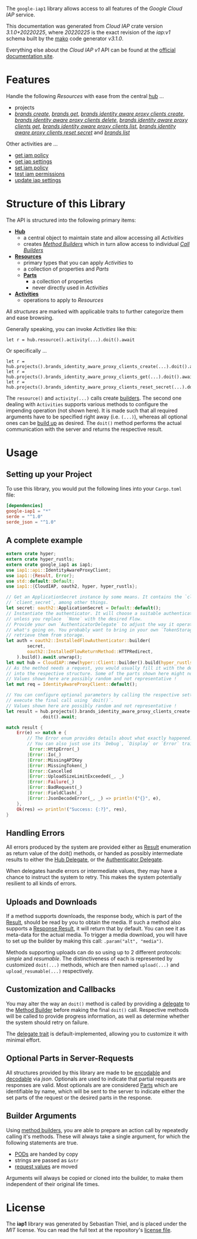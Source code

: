 <!---
DO NOT EDIT !
This file was generated automatically from 'src/mako/api/README.md.mako'
DO NOT EDIT !
-->
The `google-iap1` library allows access to all features of the *Google Cloud IAP* service.

This documentation was generated from *Cloud IAP* crate version *3.1.0+20220225*, where *20220225* is the exact revision of the *iap:v1* schema built by the [mako](http://www.makotemplates.org/) code generator *v3.1.0*.

Everything else about the *Cloud IAP* *v1* API can be found at the
[official documentation site](https://cloud.google.com/iap).
# Features

Handle the following *Resources* with ease from the central [hub](https://docs.rs/google-iap1/3.1.0+20220225/google_iap1/CloudIAP) ... 

* projects
 * [*brands create*](https://docs.rs/google-iap1/3.1.0+20220225/google_iap1/api::ProjectBrandCreateCall), [*brands get*](https://docs.rs/google-iap1/3.1.0+20220225/google_iap1/api::ProjectBrandGetCall), [*brands identity aware proxy clients create*](https://docs.rs/google-iap1/3.1.0+20220225/google_iap1/api::ProjectBrandIdentityAwareProxyClientCreateCall), [*brands identity aware proxy clients delete*](https://docs.rs/google-iap1/3.1.0+20220225/google_iap1/api::ProjectBrandIdentityAwareProxyClientDeleteCall), [*brands identity aware proxy clients get*](https://docs.rs/google-iap1/3.1.0+20220225/google_iap1/api::ProjectBrandIdentityAwareProxyClientGetCall), [*brands identity aware proxy clients list*](https://docs.rs/google-iap1/3.1.0+20220225/google_iap1/api::ProjectBrandIdentityAwareProxyClientListCall), [*brands identity aware proxy clients reset secret*](https://docs.rs/google-iap1/3.1.0+20220225/google_iap1/api::ProjectBrandIdentityAwareProxyClientResetSecretCall) and [*brands list*](https://docs.rs/google-iap1/3.1.0+20220225/google_iap1/api::ProjectBrandListCall)

Other activities are ...

* [get iam policy](https://docs.rs/google-iap1/3.1.0+20220225/google_iap1/api::MethodGetIamPolicyCall)
* [get iap settings](https://docs.rs/google-iap1/3.1.0+20220225/google_iap1/api::MethodGetIapSettingCall)
* [set iam policy](https://docs.rs/google-iap1/3.1.0+20220225/google_iap1/api::MethodSetIamPolicyCall)
* [test iam permissions](https://docs.rs/google-iap1/3.1.0+20220225/google_iap1/api::MethodTestIamPermissionCall)
* [update iap settings](https://docs.rs/google-iap1/3.1.0+20220225/google_iap1/api::MethodUpdateIapSettingCall)



# Structure of this Library

The API is structured into the following primary items:

* **[Hub](https://docs.rs/google-iap1/3.1.0+20220225/google_iap1/CloudIAP)**
    * a central object to maintain state and allow accessing all *Activities*
    * creates [*Method Builders*](https://docs.rs/google-iap1/3.1.0+20220225/google_iap1/client::MethodsBuilder) which in turn
      allow access to individual [*Call Builders*](https://docs.rs/google-iap1/3.1.0+20220225/google_iap1/client::CallBuilder)
* **[Resources](https://docs.rs/google-iap1/3.1.0+20220225/google_iap1/client::Resource)**
    * primary types that you can apply *Activities* to
    * a collection of properties and *Parts*
    * **[Parts](https://docs.rs/google-iap1/3.1.0+20220225/google_iap1/client::Part)**
        * a collection of properties
        * never directly used in *Activities*
* **[Activities](https://docs.rs/google-iap1/3.1.0+20220225/google_iap1/client::CallBuilder)**
    * operations to apply to *Resources*

All *structures* are marked with applicable traits to further categorize them and ease browsing.

Generally speaking, you can invoke *Activities* like this:

```Rust,ignore
let r = hub.resource().activity(...).doit().await
```

Or specifically ...

```ignore
let r = hub.projects().brands_identity_aware_proxy_clients_create(...).doit().await
let r = hub.projects().brands_identity_aware_proxy_clients_get(...).doit().await
let r = hub.projects().brands_identity_aware_proxy_clients_reset_secret(...).doit().await
```

The `resource()` and `activity(...)` calls create [builders][builder-pattern]. The second one dealing with `Activities` 
supports various methods to configure the impending operation (not shown here). It is made such that all required arguments have to be 
specified right away (i.e. `(...)`), whereas all optional ones can be [build up][builder-pattern] as desired.
The `doit()` method performs the actual communication with the server and returns the respective result.

# Usage

## Setting up your Project

To use this library, you would put the following lines into your `Cargo.toml` file:

```toml
[dependencies]
google-iap1 = "*"
serde = "^1.0"
serde_json = "^1.0"
```

## A complete example

```Rust
extern crate hyper;
extern crate hyper_rustls;
extern crate google_iap1 as iap1;
use iap1::api::IdentityAwareProxyClient;
use iap1::{Result, Error};
use std::default::Default;
use iap1::{CloudIAP, oauth2, hyper, hyper_rustls};

// Get an ApplicationSecret instance by some means. It contains the `client_id` and 
// `client_secret`, among other things.
let secret: oauth2::ApplicationSecret = Default::default();
// Instantiate the authenticator. It will choose a suitable authentication flow for you, 
// unless you replace  `None` with the desired Flow.
// Provide your own `AuthenticatorDelegate` to adjust the way it operates and get feedback about 
// what's going on. You probably want to bring in your own `TokenStorage` to persist tokens and
// retrieve them from storage.
let auth = oauth2::InstalledFlowAuthenticator::builder(
        secret,
        oauth2::InstalledFlowReturnMethod::HTTPRedirect,
    ).build().await.unwrap();
let mut hub = CloudIAP::new(hyper::Client::builder().build(hyper_rustls::HttpsConnector::with_native_roots().https_or_http().enable_http1().enable_http2().build()), auth);
// As the method needs a request, you would usually fill it with the desired information
// into the respective structure. Some of the parts shown here might not be applicable !
// Values shown here are possibly random and not representative !
let mut req = IdentityAwareProxyClient::default();

// You can configure optional parameters by calling the respective setters at will, and
// execute the final call using `doit()`.
// Values shown here are possibly random and not representative !
let result = hub.projects().brands_identity_aware_proxy_clients_create(req, "parent")
             .doit().await;

match result {
    Err(e) => match e {
        // The Error enum provides details about what exactly happened.
        // You can also just use its `Debug`, `Display` or `Error` traits
         Error::HttpError(_)
        |Error::Io(_)
        |Error::MissingAPIKey
        |Error::MissingToken(_)
        |Error::Cancelled
        |Error::UploadSizeLimitExceeded(_, _)
        |Error::Failure(_)
        |Error::BadRequest(_)
        |Error::FieldClash(_)
        |Error::JsonDecodeError(_, _) => println!("{}", e),
    },
    Ok(res) => println!("Success: {:?}", res),
}

```
## Handling Errors

All errors produced by the system are provided either as [Result](https://docs.rs/google-iap1/3.1.0+20220225/google_iap1/client::Result) enumeration as return value of
the doit() methods, or handed as possibly intermediate results to either the 
[Hub Delegate](https://docs.rs/google-iap1/3.1.0+20220225/google_iap1/client::Delegate), or the [Authenticator Delegate](https://docs.rs/yup-oauth2/*/yup_oauth2/trait.AuthenticatorDelegate.html).

When delegates handle errors or intermediate values, they may have a chance to instruct the system to retry. This 
makes the system potentially resilient to all kinds of errors.

## Uploads and Downloads
If a method supports downloads, the response body, which is part of the [Result](https://docs.rs/google-iap1/3.1.0+20220225/google_iap1/client::Result), should be
read by you to obtain the media.
If such a method also supports a [Response Result](https://docs.rs/google-iap1/3.1.0+20220225/google_iap1/client::ResponseResult), it will return that by default.
You can see it as meta-data for the actual media. To trigger a media download, you will have to set up the builder by making
this call: `.param("alt", "media")`.

Methods supporting uploads can do so using up to 2 different protocols: 
*simple* and *resumable*. The distinctiveness of each is represented by customized 
`doit(...)` methods, which are then named `upload(...)` and `upload_resumable(...)` respectively.

## Customization and Callbacks

You may alter the way an `doit()` method is called by providing a [delegate](https://docs.rs/google-iap1/3.1.0+20220225/google_iap1/client::Delegate) to the 
[Method Builder](https://docs.rs/google-iap1/3.1.0+20220225/google_iap1/client::CallBuilder) before making the final `doit()` call. 
Respective methods will be called to provide progress information, as well as determine whether the system should 
retry on failure.

The [delegate trait](https://docs.rs/google-iap1/3.1.0+20220225/google_iap1/client::Delegate) is default-implemented, allowing you to customize it with minimal effort.

## Optional Parts in Server-Requests

All structures provided by this library are made to be [encodable](https://docs.rs/google-iap1/3.1.0+20220225/google_iap1/client::RequestValue) and 
[decodable](https://docs.rs/google-iap1/3.1.0+20220225/google_iap1/client::ResponseResult) via *json*. Optionals are used to indicate that partial requests are responses 
are valid.
Most optionals are are considered [Parts](https://docs.rs/google-iap1/3.1.0+20220225/google_iap1/client::Part) which are identifiable by name, which will be sent to 
the server to indicate either the set parts of the request or the desired parts in the response.

## Builder Arguments

Using [method builders](https://docs.rs/google-iap1/3.1.0+20220225/google_iap1/client::CallBuilder), you are able to prepare an action call by repeatedly calling it's methods.
These will always take a single argument, for which the following statements are true.

* [PODs][wiki-pod] are handed by copy
* strings are passed as `&str`
* [request values](https://docs.rs/google-iap1/3.1.0+20220225/google_iap1/client::RequestValue) are moved

Arguments will always be copied or cloned into the builder, to make them independent of their original life times.

[wiki-pod]: http://en.wikipedia.org/wiki/Plain_old_data_structure
[builder-pattern]: http://en.wikipedia.org/wiki/Builder_pattern
[google-go-api]: https://github.com/google/google-api-go-client

# License
The **iap1** library was generated by Sebastian Thiel, and is placed 
under the *MIT* license.
You can read the full text at the repository's [license file][repo-license].

[repo-license]: https://github.com/Byron/google-apis-rsblob/main/LICENSE.md
